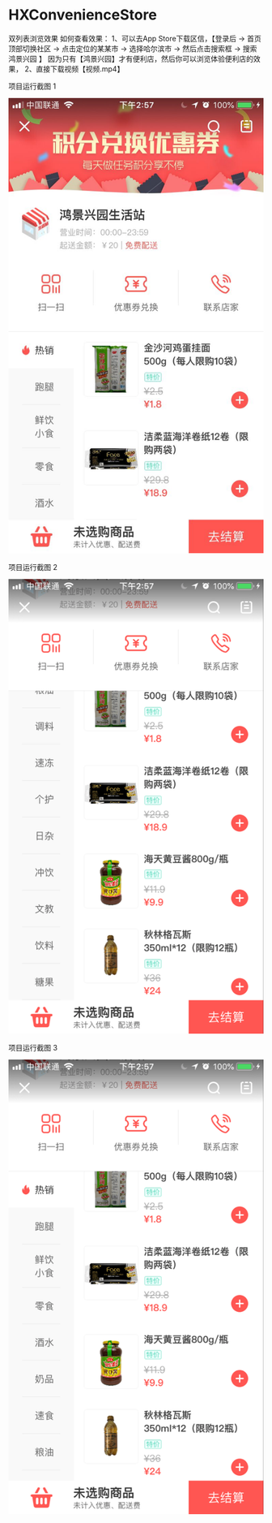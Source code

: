 # HXConvenienceStore
双列表浏览效果
如何查看效果：
1、可以去App Store下载区信，【登录后 -> 首页顶部切换社区 -> 点击定位的某某市 -> 选择哈尔滨市  ->  然后点击搜索框 -> 搜索鸿景兴园 】
因为只有【鸿景兴园】才有便利店，然后你可以浏览体验便利店的效果，
2、直接下载视频【视频.mp4】

项目运行截图 1

![项目运行截图](https://github.com/andZhangjiong/HXConvenienceStore/blob/master/293D25E3FD966CF8AEC50AC4CC335EB6.jpg)

项目运行截图 2

![项目运行截图](https://github.com/andZhangjiong/HXConvenienceStore/blob/master/AB8FC4F92A65FBF9E16EAD04A0286A51.png)

项目运行截图 3

![项目运行截图](https://github.com/andZhangjiong/HXConvenienceStore/blob/master/FAF62D7388D5D1A709FA51C085047E8F.png)

